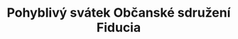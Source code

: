 ---
id: 9e4af8b8-122a-405a-b231-764445bbb765
title: "Pohyblivý svátek Občanské sdružení Fiducia"
price: 50000
year: 2012
description: "Cílem projektu Pohyblivý svátek je vytvoření nového programového cyklu zavedeného ostravského kulturního klubu Fiducia, v kterém budou veřejnosti každý poslední čtvrtek v měsíci představeni mladí začínající autoři a vědci našeho regionu. Na jednotlivých programových cyklech budou spolupracovat i regionální univerzitami, díky čemuž bude mít veřejnost konečně příležitost seznamovat se kontinuálně s mladými talenty našeho regionu."
kouskovani: false
locationName: undefined
position:
  lng: 16.5958501891504
  lat: 50.02852228641668
---